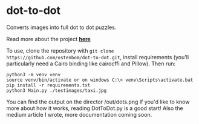 # dot-to-dot
Converts images into full dot to dot puzzles.

Read more about the project **[here](https://medium.com/@oliverstenbom/worlds-largest-dot-to-dot-4babe597dfeb)**

To use, clone the repository with `git clone https://github.com/ostenbom/dot-to-dot.git`, install requirements (you'll particularly need a Cairo binding like cairocffi and Pillow). Then run:

```
python3 -m venv venv
source venv/bin/activate or on windows C:\> venv\Scripts\activate.bat
pip install -r requirements.txt
python3 Main.py ./testimages/taxi.jpg
```

You can find the output on the director /out/dots.png
If you'd like to know more about how it works, reading DotToDot.py is a good start! Also the medium article I wrote, more documentation coming soon.
